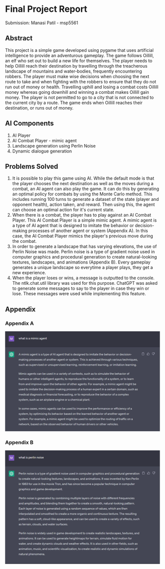 # Final Project Report
Submission: Manasi Patil - msp5561
## Abstract
This project is a simple game developed using pygame that uses artificial intelligence to provide an adventurous gameplay. The game follows Oillill, an elf who set out to build a new life for themselves. The player needs to help Oillill reach their destination by travelling through the treacherous landscape of mountains and water-bodies, frequently encountering robbers. The player must make wise decisions when choosing the next route to take and when fighting with the robbers to ensure that they do not run out of money or health. Travelling uphill and losing a combat costs Oillill money whereas going downhill and winning a combat makes Oillill gain money. The player is not permitted to go to a city that is not connected to the current city by a route. The game ends when Oillill reaches their destination, or runs out of money. 
## AI Components
1. AI Player
2. AI Combat Player - mimic agent
3. Landscape generation using Perlin Noise
4. Dynamic dialogue generation
## Problems Solved
1. It is possible to play this game using AI. While the default mode is that the player chooses the next destination as well as the moves during a combat, an AI agent can also play the game. It can do this by generating an optimal policy for combats by using the Monte Carlo method. This includes running 100 turns to generate a dataset of the state (player and opponent health), action taken, and reward. Then using this, the agent can choose an optimal action for it's current state.
2. When there is a combat, the player has to play against an AI Combat Player. This AI Combat Player is a simple mimic agent. A mimic agent is a type of AI agent that is designed to imitate the behavior or decision-making processes of another agent or system (Appendix A). In this case, the AI Combat Player mimics the player's previous move during the combat.
3. In order to generate a landscape that has varying elevations, the use of Perlin Noise was made. Perlin noise is a type of gradient noise used in computer graphics and procedural generation to create natural-looking textures, landscapes, and animations (Appendix B). Every gameplay generates a unique landscape so everytime a player plays, they get a new experience. 
4. When the player loses or wins, a message is outputted to the console. The ntlk.chat.util library was used for this purpose. ChatGPT was asked to generate some messages to say to the player in case they win or lose. These messages were used while implementing this feature.
## Appendix
### Appendix A
![Mimic Agent ChatGPT](mimic-agent.png)
### Appendix B
![Perlin Noise ChatGPT](perlin-noise.png)